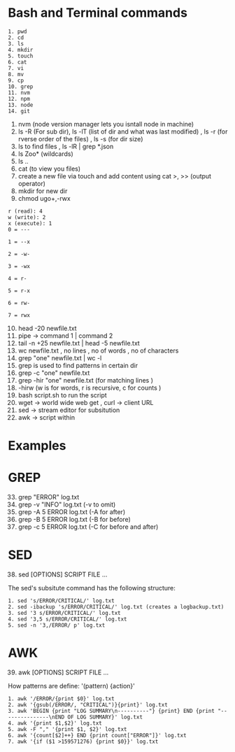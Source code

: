 # Bash and Terminal commands

```
1. pwd
2. cd
3. ls
4. mkdir
5. touch
6. cat
7. vi
8. mv
9. cp
10. grep
11. nvm
12. npm 
13. node
14. git
```

1. nvm (node version manager lets you isntall node in machine) 
2. ls -R (For sub dir), ls -lT (list of dir and what was last modified) , ls -r (for rverse order of the files) , ls -s (for dir size)
3. ls to find files , ls -lR | grep *.json
4. ls Zoo* (wildcards)
5. ls ..
6. cat (to view you files)
7. create a new file via touch and add content using cat  >, >> (output operator)
8. mkdir for new dir 
9. chmod ugo+,-rwx 

```
r (read): 4
w (write): 2
x (execute): 1
0 = ---

1 = --x

2 = -w-

3 = -wx

4 = r-

5 = r-x

6 = rw-

7 = rwx

```

10. head -20 newfile.txt
11. pipe -> command 1 | command 2 
12. tail -n +25 newfile.txt | head -5 newfile.txt 
13. wc newfile.txt , no lines , no of words , no of characters
14. grep "one" newfile.txt | wc -l
25. grep is used to find patterns in certain dir
26. grep -c "one" newfile.txt
27. grep -hir "one" newfile.txt (for matching lines )
28.  -hirw (w is for words, r is recursive, c for counts )
29. bash script.sh to run the script
30. wget -> world wide web get , curl -> client URL 
31. sed -> stream editor for subsitution 
32. awk -> script within 

# Examples

# GREP

33. grep "ERROR" log.txt 
34. grep -v "INFO" log.txt (-v to omit)
35. grep -A 5 ERROR log.txt (-A for after)
36. grep -B 5 ERROR log.txt (-B for before)
37. grep -c 5 ERROR log.txt (-C for before and after)


# SED

38. sed [OPTIONS] SCRIPT FILE ...

The sed's subsitute command has the following structure:

```
1. sed 's/ERROR/CRITICAL/' log.txt
2. sed -ibackup 's/ERROR/CRITICAL/' log.txt (creates a logbackup.txt)
3. sed '3 s/ERROR/CRITICAL/' log.txt
4. sed '3,5 s/ERROR/CRITICAL/' log.txt
5. sed -n '3,/ERROR/ p' log.txt
```

# AWK

39. awk [OPTIONS] SCRIPT FILE ...

How patterns are define: '(pattern) {action}'

```
1. awk '/ERROR/{print $0}' log.txt
2. awk '{gsub(/ERROR/, "CRITICAL")}{print}' log.txt
3. awk 'BEGIN {print "LOG SUMMARY\n----------"} {print} END {print "---------------\nEND OF LOG SUMMARY}' log.txt
4. awk '{print $1,$2}' log.txt
5. awk -F "," '{print $1, $2}' log.txt
6. awk '{count[$2]++} END {print count["ERROR"]}' log.txt
7. awk '{if ($1 >159571276) {print $0}}' log.txt

```



